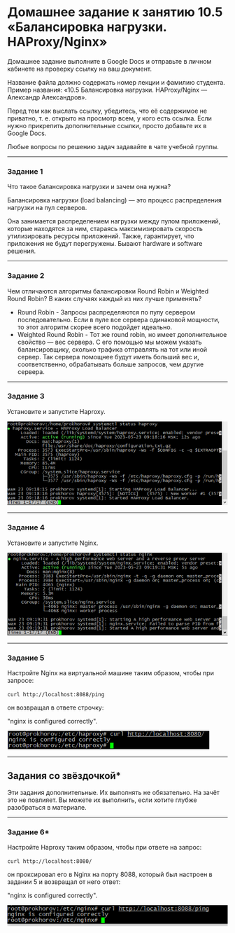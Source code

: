 # Домашнее задание к занятию 10.5 «Балансировка нагрузки. HAProxy/Nginx»

Домашнее задание выполните в Google Docs и отправьте в личном кабинете на проверку ссылку на ваш документ.

Название файла должно содержать номер лекции и фамилию студента. Пример названия: «10.5 Балансировка нагрузки. HAProxy/Nginx — Александр Александров».

Перед тем как выслать ссылку, убедитесь, что её содержимое не приватно, т. е.  открыто на просмотр всем, у кого есть ссылка. Если нужно прикрепить дополнительные ссылки, просто добавьте их в Google Docs.

Любые вопросы по решению задач задавайте в чате учебной группы.

---

### Задание 1

Что такое балансировка нагрузки и зачем она нужна? 

Балансировка нагрузки (load balancing) — это процесс распределения нагрузки на пул серверов.

Она занимается распределением нагрузки между пулом приложений, которые находятся за ним, стараясь максимизировать скорость утилизировать ресурсы приложений. Также, гарантирует, что приложения не будут перегружены. Бывают hardware и software решения.

---

### Задание 2

Чем отличаются алгоритмы балансировки Round Robin и Weighted Round Robin? В каких случаях каждый из них лучше применять? 

- Round Robin - Запросы распределяются по пулу сервером последовательно. Если в пуле все сервера одинаковой мощности, то этот алгоритм скорее всего подойдет идеально.
- Weighted Round Robin - Тот же round robin, но имеет дополнительное свойство — вес сервера. С его помощью мы можем указать балансировщику, сколько трафика отправлять на тот или иной сервер. Так сервера помощнее будут иметь больший вес и, соответственно, обрабатывать больше запросов, чем другие сервера.
---

### Задание 3

Установите и запустите Haproxy.

![alt text](https://github.com/colex29/Netology-HW-SRLB/blob/9a0fb03e8fdb3f509a363bb106598b9318594a7d/img/10.05/haproxy.PNG)

---

### Задание 4

Установите и запустите Nginx.

![alt text](https://github.com/colex29/Netology-HW-SRLB/blob/9a0fb03e8fdb3f509a363bb106598b9318594a7d/img/10.05/nginx.PNG)

---

### Задание 5

Настройте Nginx на виртуальной машине таким образом, чтобы при запросе:

`curl http://localhost:8088/ping`

он возвращал в ответе строчку: 

"nginx is configured correctly".

![alt text](https://github.com/colex29/Netology-HW-SRLB/blob/ef7d11c7d5f0b7a4ad11219c7d2a24543ff072fb/img/10.05/haproxy-conf.PNG)

---

## Задания со звёздочкой*

Эти задания дополнительные. Их выполнять не обязательно. На зачёт это не повлияет. Вы можете их выполнить, если хотите глубже разобраться в материале.

---

### Задание 6*

Настройте Haproxy таким образом, чтобы при ответе на запрос:

`curl http://localhost:8080/`

он проксировал его в Nginx на порту 8088, который был настроен в задании 5 и возвращал от него ответ: 

"nginx is configured correctly". 

![alt text](https://github.com/colex29/Netology-HW-SRLB/blob/ef7d11c7d5f0b7a4ad11219c7d2a24543ff072fb/img/10.05/nginx-conf.PNG)



